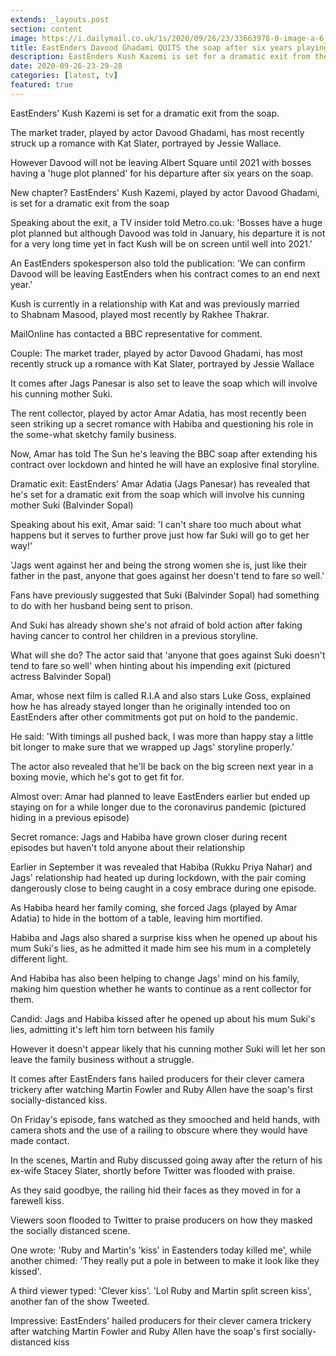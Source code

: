 ```yaml
---
extends: _layouts.post
section: content
image: https://i.dailymail.co.uk/1s/2020/09/26/23/33663978-0-image-a-6_1601158178296.jpg 
title: EastEnders Davood Ghadami QUITS the soap after six years playing Kush Kazemi 
description: EastEnders Kush Kazemi is set for a dramatic exit from the soap. The market trader, played by actor Davood Ghadami, has most recently struck up a romance with Kat Slater. 
date: 2020-09-26-23-29-28 
categories: [latest, tv] 
featured: true 
--- 
```

EastEnders' Kush Kazemi is set for a dramatic exit from the soap. 

The market trader, played by actor Davood Ghadami, has most recently struck up a romance with Kat Slater, portrayed by Jessie Wallace. 

However Davood will not be leaving Albert Square until 2021 with bosses having a 'huge plot planned' for his departure after six years on the soap. 

New chapter? EastEnders' Kush Kazemi, played by actor Davood Ghadami, is set for a dramatic exit from the soap

Speaking about the exit, a TV insider told Metro.co.uk: 'Bosses have a huge plot planned but although Davood was told in January, his departure it is not for a very long time yet in fact Kush will be on screen until well into 2021.' 

An EastEnders spokesperson also told the publication: 'We can confirm Davood will be leaving EastEnders when his contract comes to an end next year.' 

Kush is currently in a relationship with Kat and was previously married to Shabnam Masood, played most recently by Rakhee Thakrar.  

MailOnline has contacted a BBC representative for comment.  

Couple: The market trader, played by actor Davood Ghadami, has most recently struck up a romance with Kat Slater, portrayed by Jessie Wallace

It comes after Jags Panesar is also set to leave the soap which will involve his cunning mother Suki.

The rent collector, played by actor Amar Adatia, has most recently been seen striking up a secret romance with Habiba and questioning his role in the some-what sketchy family business.

Now, Amar has told The Sun he's leaving the BBC soap after extending his contract over lockdown and hinted he will have an explosive final storyline.

Dramatic exit: EastEnders' Amar Adatia (Jags Panesar) has revealed that he's set for a dramatic exit from the soap which will involve his cunning mother Suki (Balvinder Sopal)

Speaking about his exit, Amar said: 'I can't share too much about what happens but it serves to further prove just how far Suki will go to get her way!'

'Jags went against her and being the strong women she is, just like their father in the past, anyone that goes against her doesn't tend to fare so well.'

Fans have previously suggested that Suki (Balvinder Sopal) had something to do with her husband being sent to prison.

And Suki has already shown she's not afraid of bold action after faking having cancer to control her children in a previous storyline. 

What will she do? The actor said that 'anyone that goes against Suki doesn't tend to fare so well' when hinting about his impending exit (pictured actress Balvinder Sopal)

Amar, whose next film is called R.I.A and also stars Luke Goss, explained how he has already stayed longer than he originally intended too on EastEnders after other commitments got put on hold to the pandemic.

He said: 'With timings all pushed back, I was more than happy stay a little bit longer to make sure that we wrapped up Jags' storyline properly.'

The actor also revealed that he'll be back on the big screen next year in a boxing movie, which he's got to get fit for. 

Almost over: Amar had planned to leave EastEnders earlier but ended up staying on for a while longer due to the coronavirus pandemic (pictured hiding in a previous episode)

Secret romance: Jags and Habiba have grown closer during recent episodes but haven't told anyone about their relationship

Earlier in September it was revealed that Habiba (Rukku Priya Nahar) and Jags' relationship had heated up during lockdown, with the pair coming dangerously close to being caught in a cosy embrace during one episode. 

As Habiba heard her family coming, she forced Jags (played by Amar Adatia) to hide in the bottom of a table, leaving him mortified. 

Habiba and Jags also shared a surprise kiss when he opened up about his mum Suki's lies, as he admitted it made him see his mum in a completely different light.

And Habiba has also been helping to change Jags' mind on his family, making him question whether he wants to continue as a rent collector for them.

Candid: Jags and Habiba kissed after he opened up about his mum Suki's lies, admitting it's left him torn between his family

However it doesn't appear likely that his cunning mother Suki will let her son leave the family business without a struggle.

It comes after EastEnders fans hailed producers for their clever camera trickery after watching Martin Fowler and Ruby Allen have the soap's first socially-distanced kiss. 

On Friday's episode, fans watched as they smooched and held hands, with camera shots and the use of a railing to obscure where they would have made contact. 

In the scenes, Martin and Ruby discussed going away after the return of his ex-wife Stacey Slater, shortly before Twitter was flooded with praise. 

As they said goodbye, the railing hid their faces as they moved in for a farewell kiss. 

Viewers soon flooded to Twitter to praise producers on how they masked the socially distanced scene.  

One wrote: 'Ruby and Martin's 'kiss' in Eastenders today killed me', while another chimed: 'They really put a pole in between to make it look like they kissed'. 

A third viewer typed: 'Clever kiss'. 'Lol Ruby and Martin split screen kiss', another fan of the show Tweeted. 

Impressive: EastEnders' hailed producers for their clever camera trickery after watching Martin Fowler and Ruby Allen have the soap's first socially-distanced kiss

